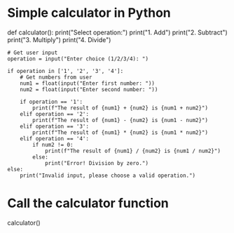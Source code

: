 # Simple calculator in Python

def calculator():
    print("Select operation:")
    print("1. Add")
    print("2. Subtract")
    print("3. Multiply")
    print("4. Divide")
    
    # Get user input
    operation = input("Enter choice (1/2/3/4): ")

    if operation in ['1', '2', '3', '4']:
        # Get numbers from user
        num1 = float(input("Enter first number: "))
        num2 = float(input("Enter second number: "))
        
        if operation == '1':
            print(f"The result of {num1} + {num2} is {num1 + num2}")
        elif operation == '2':
            print(f"The result of {num1} - {num2} is {num1 - num2}")
        elif operation == '3':
            print(f"The result of {num1} * {num2} is {num1 * num2}")
        elif operation == '4':
            if num2 != 0:
                print(f"The result of {num1} / {num2} is {num1 / num2}")
            else:
                print("Error! Division by zero.")
    else:
        print("Invalid input, please choose a valid operation.")

# Call the calculator function
calculator()